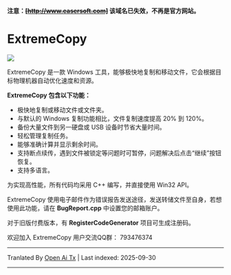 **注意：~~[http://www.easersoft.com]~~ 该域名已失效，不再是官方网站。**

# ExtremeCopy
![](https://raw.githubusercontent.com/kevinwu1024/ExtremeCopy/main/ExetremeCopyUI.jpg)

ExtremeCopy 是一款 Windows 工具，能够极快地复制和移动文件，它会根据目标物理机器自动优化速度和资源。

**ExtremeCopy 包含以下功能：**

   * 极快地复制或移动文件或文件夹。
   * 与默认的 Windows 复制功能相比，文件复制速度提高 20% 到 120%。
   * 备份大量文件到另一硬盘或 USB 设备时节省大量时间。
   * 轻松管理复制任务。
   * 能够准确计算并显示剩余时间。
   * 支持断点续传，遇到文件被锁定等问题时可暂停，问题解决后点击“继续”按钮恢复。
   * 支持多语言。

为实现高性能，所有代码均采用 C++ 编写，并直接使用 Win32 API。

ExtremeCopy 使用电子邮件作为错误报告发送途径，发送转储文件至自身，若想使用此功能，请在 **BugReport.cpp** 中设置您的邮箱账户。

对于旧版付费版本，有 **RegisterCodeGenerator** 项目可生成注册码。

欢迎加入 ExtremeCopy 用户交流QQ群： 793476374



---

Tranlated By [Open Ai Tx](https://github.com/OpenAiTx/OpenAiTx) | Last indexed: 2025-09-30

---